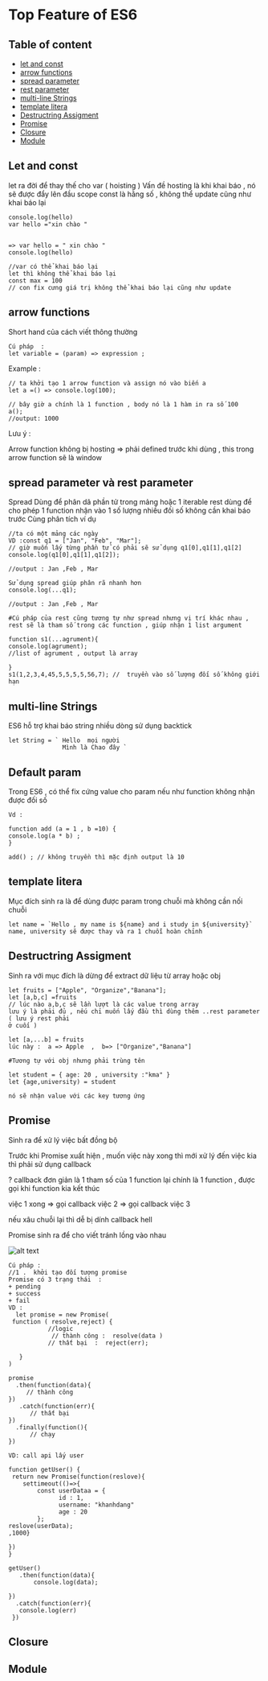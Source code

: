 # Top Feature of ES6 

## Table of content

- [let and const](#let-and-const)
- [arrow functions ](#arrow-functions)
- [spread parameter ](#spread-parameter)
- [rest parameter](#rest-parameter)
- [multi-line Strings](#multi-line-strings)
- [template litera ](#template-litera)
- [Destructring Assigment ](#destructring-assigment)
- [Promise ](#promise)
- [Closure ](#closure)
- [Module  ](#module)

## Let and const 
let ra đời để thay thế cho var (  hoisting ) 
Vấn đề hosting là khi khai báo , nó sẽ được đẩy lên đầu scope 
const là hằng số , không thể update cũng như khai báo lại

```
console.log(hello)
var hello ="xin chào " 


=> var hello = " xin chào "
console.log(hello)

//var có thể khai báo lại 
let thì không thể khai báo lại 
const max = 100 
// con fix cưng giá trị không thể khai báo lại cũng như update 
```
## arrow functions 
Short hand của cách viết thông thường
```
Cú pháp  : 
let variable = (param) => expression ;

```
Example :

```
// ta khởi tạo 1 arrow function và assign nó vào biến a
let a =() => console.log(100);

// bây giờ a chính là 1 function , body nó là 1 hàm in ra số 100
a();
//output: 1000
```
Lưu ý  : 

Arrow function không bị hosting ⇒ phải defined trước khi dùng , this trong arrow function sẽ là window

## spread parameter  và rest parameter 
  Spread Dùng để phân dã phần tử trong mảng hoặc 1 iterable 
  rest dùng để cho phép 1 function nhận vào 1 số lượng nhiều đối số không cần khai báo trước 
  Cùng phân tích ví dụ 
  ```
  //ta có một mảng các ngày
VD :const q1 = ["Jan", "Feb", "Mar"];
 // giờ muốn lấy từng phần tử có phải sẽ sử dụng q1[0],q1[1],q1[2]
console.log(q1[0],q1[1],q1[2]);

//output : Jan ,Feb , Mar

Sử dụng spread giúp phân rã nhanh hơn 
console.log(...q1);

//output : Jan ,Feb , Mar

#Cú pháp của rest cũng tương tự như spread nhưng vị trí khác nhau , rest sẽ là tham số trong các function , giúp nhận 1 list argument 

function s1(...agrument){
  console.log(agrument);
  //list of agrument , output là array

}
s1(1,2,3,4,45,5,5,5,5,56,7); //  truyền vào số lượng đối số không giới hạn 
  ```
 
## multi-line Strings 
ES6 hỗ trợ khai báo string nhiều dòng sử dụng backtick 
```
let String = ` Hello  mọi người 
               Mình là Chao đây `

```
## Default param 
Trong ES6 , có thể fix cứng value cho param nếu như function không nhận được đối số 
```
Vd : 

function add (a = 1 , b =10) {
console.log(a * b) ;
}

add() ; // không truyền thì mặc định output là 10
```
## template litera 
Mục đích sinh ra là để dùng được param trong chuỗi mà không cần nối chuỗi 
```
let name = `Hello , my name is ${name} and i study in ${university}` 
name, university sẽ được thay và ra 1 chuỗi hoàn chỉnh 
```
## Destructring Assigment 
 Sinh ra với mục đích là dừng để extract dữ liệu từ array hoặc obj 
 ```
let fruits = ["Apple", "Organize","Banana"];
let [a,b,c] =fruits 
// lúc nào a,b,c sẽ lần lượt là các value trong array
lưu ý là phải đủ , nếu chỉ muốn lấy đầu thì dùng thêm ..rest parameter ( lưu ý rest phải
ở cuối ) 

let [a,...b] = fruits 
lúc này :  a => Apple  ,  b=> ["Organize","Banana"]

#Tương tự với obj nhưng phải trùng tên 

let student = { age: 20 , university :"kma" }
let {age,university) = student 

nó sẽ nhận value với các key tương ứng 
 ```
## Promise 
Sinh ra để xử lý việc bất đồng bộ 

Trước khi Promise xuất hiện , muốn việc này xong thì mới xử lý đến việc kia thì phải sử dụng callback 

? callback đơn giản là 1 tham số của 1 function lại chính là 1 function , được gọi khi function kia kết thúc 

việc 1 xong ⇒ gọi callback việc 2 ⇒ gọi callback việc 3  

nếu xâu chuỗi lại thì dễ bị dính callback hell 

Promise sinh ra để cho viết tránh lồng vào nhau 

![alt text](image.png)
```
Cú pháp :
//1 .  khởi tạo đối tượng promise 
Promise có 3 trạng thái  : 
+ pending 
+ success 
+ fail 
VD : 
  let promise = new Promise(
 function ( resolve,reject) {
           //logic 
            // thành công :  resolve(data )
           // thất bại  :  reject(err);

   }
)

promise
  .then(function(data){
     // thành công 
})
   .catch(function(err){
      // thất bại 
})
  .finally(function(){
      // chạy 
})

VD: call api lấy user

function getUser() {
 return new Promise(function(reslove){
    settimeout(()=>{
        const userDataa = {
              id : 1,
              username: "khanhdang" 
              age : 20
        };
reslove(userData);
,1000}

})
}

getUser() 
   .then(function(data){
       console.log(data);

})
  .catch(function(err){
   console.log(err) 
 })
```
## Closure
## Module 